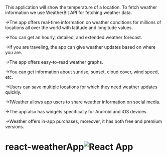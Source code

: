 This application will show the temperature of a location. To fetch weather information we use  WeatherBit API for fetching weather data.

->The app offers real-time information on weather conditions for millions of locations all over the world with latitude and longitude values.

->You can get an hourly, detailed, and extended weather forecast.

->If you are traveling, the app can give weather updates based on where you are.

->The app offers easy-to-read weather graphs.

->You can get information about sunrise, sunset, cloud cover, wind speed, etc.

->Users can save multiple locations for which they need weather updates quickly.

->1Weather allows app users to share weather information on social media.

->The app also has widgets specifically for Android and iOS devices.

->Weather offers in-app purchases, moreover, it has both free and premium versions.


# react-weatherApp![React App](https://user-images.githubusercontent.com/102910229/211801563-7d607c19-09a5-47cf-b30c-cdf9a7c681db.jpg)
